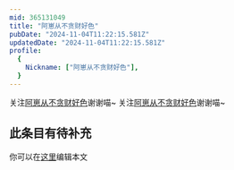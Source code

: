```yaml
---
mid: 365131049
title: "阿崽从不贪财好色"
pubDate: "2024-11-04T11:22:15.581Z"
updatedDate: "2024-11-04T11:22:15.581Z"
profile:
  {
    Nickname: ["阿崽从不贪财好色"],
  }
---
```


关注[阿崽从不贪财好色](https://space.bilibili.com/365131049)谢谢喵~ 关注[阿崽从不贪财好色](https://space.bilibili.com/365131049)谢谢喵~

## 此条目有待补充
你可以在[这里](https://github.com/Yuhanawa/VTuber.ICU/edit/master/src/content/v/阿崽从不贪财好色/index.md)编辑本文
